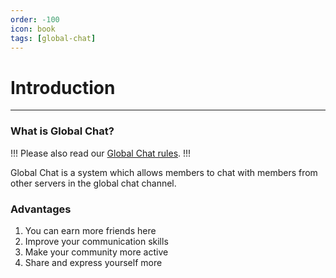 ```yaml
---
order: -100
icon: book
tags: [global-chat]
---
```


# Introduction
---
### What is Global Chat?

!!!
Please also read our [Global Chat rules](rules.md).
!!!

Global Chat is a system which allows members to chat with members from other servers in the global chat channel.

### Advantages

1. You can earn more friends here
2. Improve your communication skills
3. Make your community more active
4. Share and express yourself more